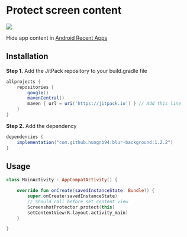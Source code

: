 # Protect screen content
[![](https://jitpack.io/v/hungnb94/blur-background.svg)](https://jitpack.io/#hungnb94/blur-background)

Hide app content in [Android Recent Apps](https://developer.android.com/guide/components/activities/recents)


## Installation

**Step 1.** Add the JitPack repository to your build.gradle file

```groovy
allprojects {
    repositories {
        google()
        mavenCentral()
        maven { url = uri('https://jitpack.io') } // Add this line
    }
}
```

**Step 2.** Add the dependency

```groovy
dependencies {
    implementation("com.github.hungnb94:blur-background:1.2.2")
}
```


## Usage

```kotlin
class MainActivity : AppCompatActivity() {

    override fun onCreate(savedInstanceState: Bundle?) {
        super.onCreate(savedInstanceState)
        // Should call before set content view
        ScreenshotProtector.protect(this)
        setContentView(R.layout.activity_main)
    }

}
```

